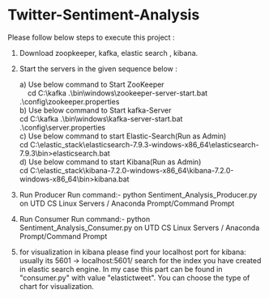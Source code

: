 # Twitter-Sentiment-Analysis
Please follow below steps to execute this project :
1) Download zoopkeeper, kafka, elastic search , kibana. 
2) Start the servers in the given sequence below : 

      a) Use below command to Start ZooKeeper <br />
      &nbsp;&nbsp;&nbsp;&nbsp;cd C:\kafka .\bin\windows\zookeeper-server-start.bat .\config\zookeeper.properties  <br />
      b) Use below command to Start kafka-Server <br />
            cd C:\kafka .\bin\windows\kafka-server-start.bat .\config\server.properties  \
      c) Use below command to start Elastic-Search(Run as Admin)\
            cd C:\elastic_stack\elasticsearch-7.9.3-windows-x86_64\elasticsearch-7.9.3\bin>elasticsearch.bat  \
      d) Use below command to start Kibana(Run as Admin)\
            cd C:\elastic_stack\kibana-7.2.0-windows-x86_64\kibana-7.2.0-windows-x86_64\bin>kibana.bat 

3) Run Producer
Run command:- python Sentiment_Analysis_Producer.py on UTD CS Linux Servers / Anaconda Prompt/Command Prompt

4) Run Consumer
Run command:- python Sentiment_Analysis_Consumer.py on UTD CS Linux Servers / Anaconda Prompt/Command Prompt

5) for visualization in kibana please find your localhost port for kibana: usually its 5601 -> localhost:5601/
search for the index you have created in elastic search engine. In my case this part can be found in "consumer.py" with value "elastictweet".
You can choose the type of chart for visualization.
